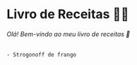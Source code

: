 #       Livro de Receitas :man_cook:

###### Olá! Bem-vindo ao meu livro de receitas :cookie:

    - Strogonoff de frango 
